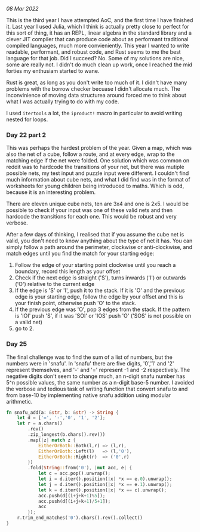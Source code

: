 

<title>Advent of Code 2022 in Rust</title>

_08 Mar 2022_

This is the third year I have attempted AoC, and the first time I have finished it. Last year I used Julia, which I think is actually pretty close to perfect for this sort of thing, it has an REPL, linear algebra in the standard library and a clever JIT compiler that can produce code about as performant traditional compiled languages, much more convieniently. This year I wanted to write readable, performant, and robust code, and Rust seems to me the best language for that job. Did I succeed? No. Some of my solutions are nice, some are really not. I didn't do much clean up work, once I reached the mid forties my enthusiam started to wane.

Rust is great, as long as you don't write too much of it. I didn't have many problems with the borrow checker becuase I didn't allocate much. The inconvinience of moving data structurea around forced me to think about what I was actually trying to do with my code.

I used ```itertools``` a lot, the `iproduct!` macro in particular to avoid writing nested for loops.

### Day 22 part 2

This was perhaps the hardest problem of the year. Given a map, which was also the net of a cube, follow a route, and at every edge, wrap to the matching edge if the net were folded. One solution which was common on reddit was to hardcode the transitions of your net, but there was mutiple possible nets, my test input and puzzle input were different. I couldn't find much information about cube nets, and what I did find was in the format of worksheets for young children being introduced to maths. Which is odd, because it is an interesting problem.

There are eleven unique cube nets, ten are 3x4 and one is 2x5. I would be possible to check if your input was one of these valid nets and then hardcode the transitions for each one. This would be robust and very verbose.

After a few days of thinking, I realised that if you assume the cube net is valid, you don't need to know anything about the type of net it has. You can simply follow a path around the perimeter, clockwise or anti-clockwise, and match edges until you find the match for your starting edge:

1. Follow the edge of your starting point clockwise until you reach a boundary, record this length as your offset  
2. Check if the next edge is straight ('S'), turns inwards ('I') or outwards ('O') relative to the current edge  
3. If the edge is 'S' or 'I', push it to the stack. If it is 'O' and the previous edge is your starting edge, follow the edge by your offset and this is your finish point, otherwise push 'O' to the stack.  
4. If the previous edge was 'O', pop 3 edges from the stack. If the pattern is 'IOI' push 'S', if it was 'SOI' or 'IOS' push 'O' ('SOS' is not possible on a valid net)
5. go to 2.


### Day 25

The final challenge was to find the sum of a list of numbers, but the numbers were in 'snafu'. In 'snafu' there are five digits, '0','1' and '2' represent themselves, and '-' and '=' represent -1 and -2 respectively. The negative digits don't seem to change much, an n-digit snafu number has 5^n possible values, the same number as a n-digit base-5 number. I avoided the verbose and tedious task of writing function that convert snafu to and from base-10 by implementing native snafu addition using modular arithmetic.


``` rust
fn snafu_add(a: &str, b: &str) -> String {
    let d = ['=', '-','0', '1', '2'];
    let r = a.chars()
        .rev()
        .zip_longest(b.chars().rev())
        .map(|z| match z {
            EitherOrBoth::Both(l,r) => (l,r),
            EitherOrBoth::Left(l)   => (l,'0'),
            EitherOrBoth::Right(r)  => ('0',r)
        })
        .fold(String::from('0'), |mut acc, e| {
            let c = acc.pop().unwrap();
            let i = d.iter().position(|x| *x == e.0).unwrap();
            let j = d.iter().position(|x| *x == e.1).unwrap();
            let k = d.iter().position(|x| *x == c).unwrap();
            acc.push(d[(i+j+k+1)%5]);
            acc.push(d[(i+j+k+1)/5+1]);
            acc
        });
    r.trim_end_matches('0').chars().rev().collect()
}
```


